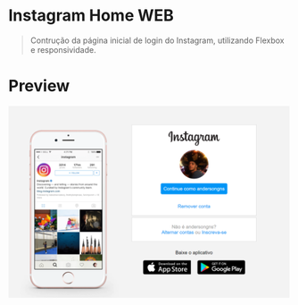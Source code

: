 # Instagram Home WEB
> Contrução da página inicial de login do Instagram, utilizando Flexbox e responsividade.

# Preview
![preview](./preview.png)